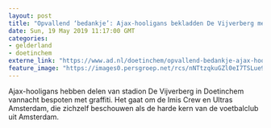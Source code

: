 ```yaml
---
layout: post
title: "Opvallend ‘bedankje’: Ajax-hooligans bekladden De Vijverberg met graffiti"
date: Sun, 19 May 2019 11:17:00 GMT
categories: 
- gelderland 
- doetinchem 
externe_link: "https://www.ad.nl/doetinchem/opvallend-bedankje-ajax-hooligans-bekladden-de-vijverberg-met-graffiti~a4642f53/"
feature_image: "https://images0.persgroep.net/rcs/nNTtzqkuGZl0eI7TSLue9W_Dzd4/diocontent/148748431/_fitwidth/400/?appId=21791a8992982cd8da851550a453bd7f&quality=0.7"
---
```


Ajax-hooligans hebben delen van stadion De Vijverberg in Doetinchem vannacht bespoten met graffiti. Het gaat om de Imis Crew en Ultras Amsterdam, die zichzelf beschouwen als de harde kern van de voetbalclub uit Amsterdam.
